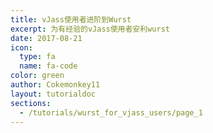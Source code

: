 ```yaml
---
title: vJass使用者进阶到Wurst
excerpt: 为有经验的vJass使用者安利wurst
date: 2017-08-21
icon:
  type: fa
  name: fa-code
color: green
author: Cokemonkey11
layout: tutorialdoc
sections:
  - /tutorials/wurst_for_vjass_users/page_1
---
```

